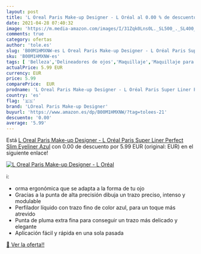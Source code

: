 ```yaml
---
layout: post
title: 'L Oreal Paris Make-up Designer - L Oréal al 0.00 % de descuento'
date: 2021-04-28 07:40:32
image: 'https://m.media-amazon.com/images/I/31Zqk0Lns0L._SL500_._SL400_.jpg'
comments: true
category: ofertas
author: 'tole.es'
slug: 'B00M1HMXNW-es L Oreal Paris Make-up Designer - L Oréal Paris Super Liner...'
sku: 'B00M1HMXNW-es'
tags: [ 'Belleza','Delineadores de ojos','Maquillaje','Maquillaje para ojos','loreal paris make-up designer','oréal', ]
actualPrice: 5.99 EUR
currency: EUR
price: 5.99
comparePrice:  EUR
prodname: 'L Oreal Paris Make-up Designer - L Oréal Paris Super Liner Perfect Slim Eyeliner Azul'
country: 'es'
flag: '🇪🇸'
brand: 'LOreal Paris Make-up Designer'
buyurl: 'https://www.amazon.es/dp/B00M1HMXNW/?tag=tolees-21'
descuento: '0.00'
average: '5.99'
---
```


Está [L Oreal Paris Make-up Designer - L Oréal Paris Super Liner Perfect Slim Eyeliner Azul](https://www.amazon.es/dp/B00M1HMXNW/?tag=tolees-21) con 0.00 de descuento por 5.99 EUR (original:  EUR) en el siguiente enlace!

[![L Oreal Paris Make-up Designer - L Oréal](https://m.media-amazon.com/images/I/31Zqk0Lns0L._SL500_._SL400_.jpg)](https://www.amazon.es/dp/B00M1HMXNW/?tag=tolees-21)

ℹ️:

- orma ergonómica que se adapta a la forma de tu ojo
- Gracias a la punta de alta precisión dibuja un trazo preciso, intenso y modulable
- Perfilador líquido con trazo fino de color azul, para un toque más atrevido
- Punta de pluma extra fina para conseguir un trazo más delicado y elegante
- Aplicación fácil y rápida en una sola pasada

[🛒 Ver la oferta!!](https://www.amazon.es/dp/B00M1HMXNW/?tag=tolees-21)
